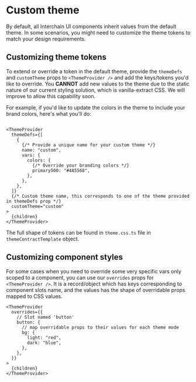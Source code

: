 # Custom theme

By default, all Interchain UI components inherit values from the default theme. In some scenarios, you might need to customize the theme tokens to match your design requirements.

## Customizing theme tokens

To extend or override a token in the default theme, provide the `themeDefs` and `customTheme` props to `<ThemeProvider />` and add the keys/tokens you'd like to override. You **CANNOT** add new values to the theme due to the static nature of our current styling solution, which is vanilla-extract CSS. We will improve to allow this capability soon.

For example, if you'd like to update the colors in the theme to include your brand colors, here's what you'll do:

```TSX

<ThemeProvider
  themeDefs={[
    {
      {/* Provide a unique name for your custom theme */}
      name: "custom",
      vars: {
        colors: {
          {/* Override your branding colors */}
          primary500: "#4A5568",
        },
      },
    },
  ]}
  {/* Custom theme name, this corresponds to one of the theme provided in themeDefs prop */}
  customTheme="custom"
>
  {children}
</ThemeProvider>
```

The full shape of tokens can be found in `theme.css.ts` file in `themeContractTemplate` object.

## Customizing component styles

For some cases when you need to override some very specific vars only scoped to a component, you can use our `overrides` props for `<ThemeProvider />`.
It is a record/object which has keys corresponding to component slots name, and the values has the shape of overridable props mapped to CSS values.

```TSX
<ThemeProvider
  overrides={{
    // Slot named 'button'
    button: {
      // map overridable props to their values for each theme mode
      bg: {
        light: "red",
        dark: "blue",
      },
    },
  }}
>
  {children}
</ThemeProvider>
```

